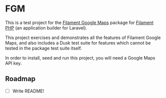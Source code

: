 # FGM

This is a test project for the [Filament Google Maps](https://github.com/cheesegrits/filament-google-maps) package
for [Filament PHP](https://github.com/filamentphp/filament) (an application builder for Laravel).

This project exercises and demonstrates all the features of Filament Google Maps, and also includes
a Dusk test suite for features which cannot be tested in the package test suite itself.

In order to install, seed and run this project, you will need a Google Maps API key.

## Roadmap

- [ ] Write README!

